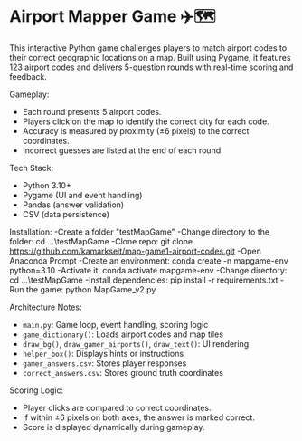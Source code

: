 # Airport Mapper Game ✈️🗺️
This interactive Python game challenges players to match airport codes to their correct geographic locations on a map. Built using Pygame, it features 123 airport codes and delivers 5-question rounds with real-time scoring and feedback.

Gameplay:
- Each round presents 5 airport codes.
- Players click on the map to identify the correct city for each code.
- Accuracy is measured by proximity (±6 pixels) to the correct coordinates.
- Incorrect guesses are listed at the end of each round.

Tech Stack:
- Python 3.10+
- Pygame (UI and event handling)
- Pandas (answer validation)
- CSV (data persistence)

Installation:
-Create a folder "testMapGame"
-Change directory to the folder: cd ...\testMapGame
-Clone repo: git clone https://github.com/kamarkseit/map-game1-airport-codes.git
-Open Anaconda Prompt
-Create an environment: conda create -n mapgame-env python=3.10
-Activate it: conda activate mapgame-env
-Change directory: cd ...\testMapGame
-Install dependencies: pip install -r requirements.txt
-Run the game: python MapGame_v2.py

Architecture Notes:
- `main.py`: Game loop, event handling, scoring logic
- `game_dictionary()`: Loads airport codes and map tiles
- `draw_bg()`, `draw_gamer_airports()`, `draw_text()`: UI rendering
- `helper_box()`: Displays hints or instructions
- `gamer_answers.csv`: Stores player responses
- `correct_answers.csv`: Stores ground truth coordinates

Scoring Logic:
- Player clicks are compared to correct coordinates.
- If within ±6 pixels on both axes, the answer is marked correct.
- Score is displayed dynamically during gameplay.
